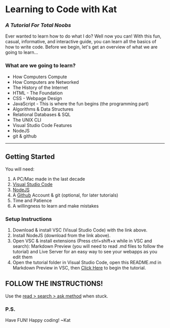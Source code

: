 # Learning to Code with Kat
### *A Tutorial For Total Noobs*
Ever wanted to learn how to do what I do?
Well now you can! With this fun, casual, informative,
and interactive guide, you can learn all the
basics of how to write code. 
Before we begin,
let's get an overview of what we are going to
learn...
### What are we going to learn?
- How Computers Compute
- How Computers are Networked
- The History of the Internet
- HTML - The Foundation
- CSS - Webpage Design
- JavaScript - This is where the fun begins (the programming part)
- Algorithms & Data Structures
- Relational Databases & SQL
- The UNIX CLI
- Visual Studio Code Features
- NodeJS
- git & github
***
## Getting Started
You will need:
1. A PC/Mac made in the last decade
2. [Visual Studio Code](https://code.visualstudio.com/download)
3. [NodeJS](https://nodejs.org/en/download)
4. A [Github](https://github.com) Account & git (optional, for later tutorials)
5. Time and Patience
6. A willingness to learn and make mistakes

### Setup Instructions
1. Download & install VSC (Visual Studio Code) with the link above.
2. Install NodeJS (download from the link above).
3. Open VSC & install extensions (Press ctrl+shift+x while in VSC and search): Markdown Preview (you will need to read .md files to follow the tutorial) and Live Server for an easy way to see your webapps as you edit them
4. Open the tutorial folder in Visual Studio Code, open this README.md in Markdown Preview in VSC, then [Click Here](tutorial_modules/00_STARTHERE_TOC.md) to begin the tutorial.

## FOLLOW THE INSTRUCTIONS! 
Use the [read > search > ask method](https://www.freecodecamp.org/news/read-search-dont-be-afraid-to-ask-743a23c411b4/) when stuck.
### P.S.
Have FUN! Happy coding!
~Kat




